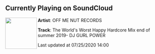 ## Currently Playing on SoundCloud

[<img align="left" width="100" src="https://i1.sndcdn.com/artworks-000596595410-vlceuf-t50x50.jpg">](https://soundcloud.com/offmenutrecords/the-worlds-worst-happy-hardcore-mix-end-of-summer-2019-dj-gurl-power?in=offmenutrecords/sets/mixes)

**Artist**: OFF ME NUT RECORDS 

**Track**: The World's Worst Happy Hardcore Mix end of summer 2019- DJ GURL POWER

Last updated at 07/25/2020 14:00
